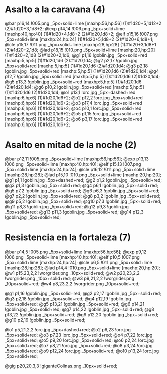# Asalto a la caravana (4)

@bar p16,14 !005.png _5px+solid+lime [maxhp:56,hp:56] (1)#1d20+5,1d12+2 (2)#1d20+3,1d8+2;
@exp p14,14 !006.png _5px+solid+lime [maxhp:40,hp:40] (1)#1d20+4,1d8+2 (2)#1d20,1d8+2; 
@elf p15,16 !007.png _5px+solid+lime [maxhp:24,hp:24] (1)#1d20+5,1d8+2 (2)#1d20+6,1d8+1;
@cle p15,17 !011.png _5px+solid+lime [maxhp:28,hp:28] (1)#1d20+3,1d8+1 (2)#1d20+2,1d8; 
@lad p18,15 !010.png _5px+solid+lime [maxhp:20,hp:20] (1)#1d20+2,1d8 (2)#1d20+2,1d6;
@g1 p1,16 !goblin.jpg _5px+solid+red [maxhp:5,hp:5] (1)#1d20,1d6 (2)#1d20,1d4; 
@g2 p2,17 !goblin.jpg _5px+solid+red [maxhp:5,hp:5] (1)#1d20,1d6 (2)#1d20,1d4; 
@g3 p2,18 !goblin.jpg _5px+solid+red [maxhp:5,hp:5] (1)#1d20,1d6 (2)#1d20,1d4; 
@g4 p12,7 !goblin.jpg _5px+solid+red [maxhp:5,hp:5] (1)#1d20,1d6 (2)#1d20,1d4; 
@g5 p13,3 !goblin.jpg _5px+solid+red [maxhp:5,hp:5] (1)#1d20,1d6 (2)#1d20,1d4; 
@g6 p10,2 !goblin.jpg _5px+solid+red [maxhp:5,hp:5] (1)#1d20,1d6 (2)#1d20,1d4; 
@o1 p13,1 !orc.jpg _5px+dashed+red [maxhp:6,hp:6] (1)#1d20,1d6+2; 
@o2 p12,2 !orc.jpg _5px+solid+red [maxhp:6,hp:6] (1)#1d20,1d6+2; 
@o3 p17,4 !orc.jpg _5px+solid+red [maxhp:6,hp:6] (1)#1d20,1d6+2; 
@o4 p10,1 !orc.jpg _5px+solid+red [maxhp:6,hp:6] (1)#1d20,1d6+2; 
@o5 p1,15 !orc.jpg _5px+solid+red [maxhp:6,hp:6] (1)#1d20,1d6+2; 
@o6 p3,17 !orc.jpg _5px+solid+red [maxhp:6,hp:6] (1)#1d20,1d6+2;

# Asalto en mitad de la noche (2)
@bar p12,11 !005.png _5px+solid+lime [maxhp:56,hp:56]; 
@exp p13,13 !006.png _5px+solid+lime [maxhp:40,hp:40]; 
@elf p15,13 !007.png _5px+solid+lime [maxhp:24,hp:24]; 
@cle p16,12 !011.png _5px+solid+lime [maxhp:28,hp:28]; 
@lad p15,10 !010.png _5px+solid+lime [maxhp:20,hp:20];
@g1 p1,1 !goblin.jpg _5px+dashed+red; 
@g2 p1,2 !goblin.jpg _5px+solid+red; 
@g3 p1,3 !goblin.jpg _5px+solid+red; 
@g4 p6,1 !goblin.jpg _5px+solid+red; 
@g5 p7,2 !goblin.jpg _5px+solid+red; 
@g6 p6,3 !goblin.jpg _5px+solid+red; 
@g7 p2,2 !goblin.jpg _5px+solid+red; 
@g8 p3,2 !goblin.jpg _5px+solid+red; 
@g9 p5,2 !goblin.jpg _5px+solid+red; 
@g10 p7,3 !goblin.jpg _5px+solid+red;
@g11 p8,3 !goblin.jpg _5px+solid+red; 
@g12 p9,3 !goblin.jpg _5px+solid+red; 
@g13 p11,3 !goblin.jpg _5px+solid+red; 
@g14 p12,3 !goblin.jpg _5px+solid+red; 


# Resistencia en la fortaleza (7)

@bar p14,5 !005.png _5px+solid+lime [maxhp:56,hp:56]; @exp p9,12 !006.png _5px+solid+lime [maxhp:40,hp:40]; @elf p10,5 !007.png _5px+solid+lime [maxhp:24,hp:24]; @cle p6,5 !011.png _5px+solid+lime [maxhp:28,hp:28]; @lad p14,4 !010.png _5px+solid+lime [maxhp:20,hp:20];
@w1 p15,23,2,2 !worgrider.png _10px+solid+red; 
@w2 p20,23,2,2 !worgrider.png _10px+solid+red; 
@w3 p9,21,2,2 !worgrider.png _10px+solid+red; 
@w4 p8,23,2,2 !worgrider.png _10px+solid+red;

@g1 p1,16 !goblin.jpg _5px+solid+red; 
@g2 p2,17 !goblin.jpg _5px+solid+red; 
@g3 p2,18 !goblin.jpg _5px+solid+red; 
@g4 p12,19 !goblin.jpg _5px+solid+red; 
@g5 p13,21 !goblin.jpg _5px+solid+red;
@g6 p14,21 !goblin.jpg _5px+solid+red; 
@g7 p14,22 !goblin.jpg _5px+solid+red;
@g8 p13,22 !goblin.jpg _5px+solid+red; 
@g9 p12,20 !goblin.jpg _5px+solid+red;
@g10 p2,19 !goblin.jpg _5px+solid+red; 

@o1 p5,21,2,2 !orc.jpg _5px+dashed+red; 
@o2 p6,23 !orc.jpg _5px+solid+red; 
@o3 p7,23 !orc.jpg _5px+solid+red; 
@o4 p7,22 !orc.jpg _5px+solid+red; 
@o5 p9,20 !orc.jpg _5px+solid+red; 
@o6 p2,24 !orc.jpg _5px+solid+red;
@o7 p8,21 !orc.jpg _5px+solid+red; 
@o8 p3,24 !orc.jpg _5px+solid+red;
@o9 p12,24 !orc.jpg _5px+solid+red; 
@o10 p13,24 !orc.jpg _5px+solid+red;

@gig p20,20,3,3 !giganteColinas.png _10px+solid+red;
